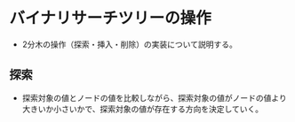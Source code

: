 # バイナリサーチツリーの操作

- 2分木の操作（探索・挿入・削除）の実装について説明する。

## 探索

- 探索対象の値とノードの値を比較しながら、探索対象の値がノードの値より大きいか小さいかで、探索対象の値が存在する方向を決定していく。
